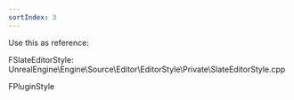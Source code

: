 ```yaml
---
sortIndex: 3
---
```


Use this as reference:

FSlateEditorStyle: UnrealEngine\\Engine\\Source\\Editor\\EditorStyle\\Private\\SlateEditorStyle.cpp

FPluginStyle
